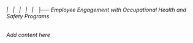 ###### |   |   |   |   |   ├── Employee Engagement with Occupational Health and Safety Programs

*Add content here*
